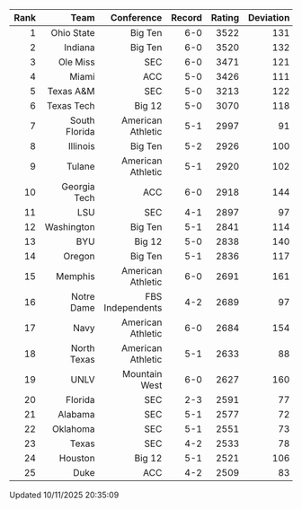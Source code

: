 | Rank  | Team                 | Conference           | Record   | Rating | Deviation |
| ---:  | ---:                 | ---:                 | ---:     | ---:   | ---:      |
| 1     | Ohio State           | Big Ten              | 6-0      | 3522   | 131       |
| 2     | Indiana              | Big Ten              | 6-0      | 3520   | 132       |
| 3     | Ole Miss             | SEC                  | 6-0      | 3471   | 121       |
| 4     | Miami                | ACC                  | 5-0      | 3426   | 111       |
| 5     | Texas A&M            | SEC                  | 5-0      | 3213   | 122       |
| 6     | Texas Tech           | Big 12               | 5-0      | 3070   | 118       |
| 7     | South Florida        | American Athletic    | 5-1      | 2997   | 91        |
| 8     | Illinois             | Big Ten              | 5-2      | 2926   | 100       |
| 9     | Tulane               | American Athletic    | 5-1      | 2920   | 102       |
| 10    | Georgia Tech         | ACC                  | 6-0      | 2918   | 144       |
| 11    | LSU                  | SEC                  | 4-1      | 2897   | 97        |
| 12    | Washington           | Big Ten              | 5-1      | 2841   | 114       |
| 13    | BYU                  | Big 12               | 5-0      | 2838   | 140       |
| 14    | Oregon               | Big Ten              | 5-1      | 2836   | 117       |
| 15    | Memphis              | American Athletic    | 6-0      | 2691   | 161       |
| 16    | Notre Dame           | FBS Independents     | 4-2      | 2689   | 97        |
| 17    | Navy                 | American Athletic    | 6-0      | 2684   | 154       |
| 18    | North Texas          | American Athletic    | 5-1      | 2633   | 88        |
| 19    | UNLV                 | Mountain West        | 6-0      | 2627   | 160       |
| 20    | Florida              | SEC                  | 2-3      | 2591   | 77        |
| 21    | Alabama              | SEC                  | 5-1      | 2577   | 72        |
| 22    | Oklahoma             | SEC                  | 5-1      | 2551   | 73        |
| 23    | Texas                | SEC                  | 4-2      | 2533   | 78        |
| 24    | Houston              | Big 12               | 5-1      | 2521   | 106       |
| 25    | Duke                 | ACC                  | 4-2      | 2509   | 83        |

Updated 10/11/2025 20:35:09
